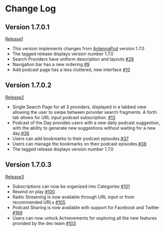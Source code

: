 Change Log
==========

Version 1.7.0.1
-------------
[Release1](https://github.com/lucastle6969/AntennaPod390/releases/tag/release1)
* This version implements changes from [AntennaPod](https://github.com/AntennaPod/AntennaPod/blob/develop/CHANGELOG.md "AntennaPod ChangeLog") version 1.7.0
* The tagged release displays version number 1.7.0
* Search Providers have uniform description and layouts [#28](https://github.com/lucastle6969/AntennaPod390/issues/28)
* Navigation bar has a new ordering [#9](https://github.com/lucastle6969/AntennaPod390/issues/9)
* Add podcast page has a less cluttered, new interface [#10](https://github.com/lucastle6969/AntennaPod390/issues/10)

Version 1.7.0.2
-------------
[Release2](https://github.com/lucastle6969/AntennaPod390/releases/tag/release2-hotfix)
* Single Search Page for all 3 providers, displayed in a tabbed view allowing the user to swipe between provider search fragments. A forth tab allows for URL input podcast subscription. [#13](https://github.com/lucastle6969/AntennaPod390/issues/13)
* Podcast of the Day provides users with a new daily podcast suggestion, with the ability to generate new suggestions without waiting for a new day.[#36](https://github.com/lucastle6969/AntennaPod390/issues/36)
* Users can add bookmarks to their podcast episodes.[#37](https://github.com/lucastle6969/AntennaPod390/issues/37)
* Users can manage the bookmarks on their podcast episodes.[#38](https://github.com/lucastle6969/AntennaPod390/issues/38)
* The tagged release displays version number 1.7.0

Version 1.7.0.3
-------------
[Release3](https://github.com/lucastle6969/AntennaPod390/releases/tag/release3)
* Subscriptions can now be organized into Categories [#101](https://github.com/lucastle6969/AntennaPod390/issues/101)
* Rewind on play [#100](https://github.com/lucastle6969/AntennaPod390/issues/100) 
* Radio Streaming is now available through URL input or from recommended URLs [#105](https://github.com/lucastle6969/AntennaPod390/issues/105)
* Podcast Sharing is now available with support for Facebook and Twitter [#169](https://github.com/lucastle6969/AntennaPod390/issues/169)
* Users can now unlock Achievements for exploring all the new features provided by the dev team [#103](https://github.com/lucastle6969/AntennaPod390/issues/103)
